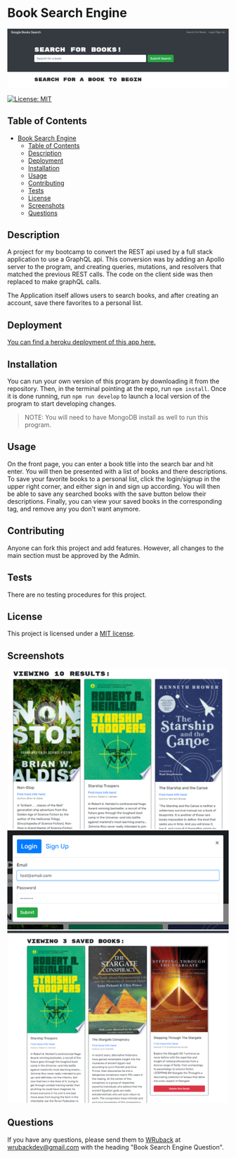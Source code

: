 # Book Search Engine

![Splash](README_assets/Splash.png)

[![License: MIT](https://img.shields.io/badge/License-MIT-yellow.svg)](https://opensource.org/licenses/MIT)

## Table of Contents

- [Book Search Engine](#book-search-engine)
  - [Table of Contents](#table-of-contents)
  - [Description](#description)
  - [Deployment](#deployment)
  - [Installation](#installation)
  - [Usage](#usage)
  - [Contributing](#contributing)
  - [Tests](#tests)
  - [License](#license)
  - [Screenshots](#screenshots)
  - [Questions](#questions)

## Description

A project for my bootcamp to convert the REST api used by a full stack application to use a GraphQL api. This conversion was by adding an Apollo server to the program, and creating queries, mutations, and resolvers that matched the previous REST calls. The code on the client side was then replaced to make graphQL calls. 

The Application itself allows users to search books, and after creating an account, save there favorites to a personal list.

## Deployment

[You can find a heroku deployment of this app here.](https://immense-tor-56342.herokuapp.com/)

## Installation

You can run your own version of this program by downloading it from the repository. Then, in the terminal pointing at the repo, run `npm install`. Once it is done running, run `npm run develop` to launch a local version of the program to start developing changes. 
>NOTE: You will need to have MongoDB install as well to run this program.

## Usage

On the front page, you can enter a book title into the search bar and hit enter. You will then be presented with a list of books and there descriptions. To save your favorite books to a personal list, click the login/signup in the upper right corner, and either sign in and sign up according. You will then be able to save any searched books with the save button below their descriptions. Finally, you can view your saved books in the corresponding tag, and remove any you don't want anymore.

## Contributing

Anyone can fork this project and add features. However, all changes to the main section must be approved by the Admin.

## Tests

There are no testing procedures for this project.

## License

This project is licensed under a [MIT license](https://opensource.org/licenses/MIT).

## Screenshots

![Screenshot1](README_assets/Screenshot1.png)
![Screenshot2](README_assets/Screenshot2.png)
![Screenshot3](README_assets/Screenshot3.png)

## Questions

If you have any questions, please send them to [WRuback](https://github.com/WRuback) at wrubackdev@gmail.com with the heading "Book Search Engine Question".
